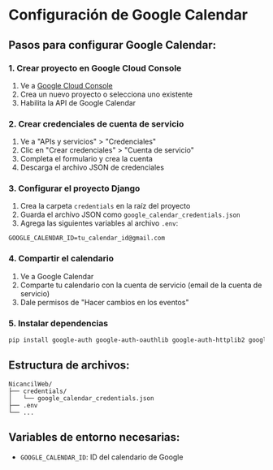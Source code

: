 # Configuración de Google Calendar

## Pasos para configurar Google Calendar:

### 1. Crear proyecto en Google Cloud Console
1. Ve a [Google Cloud Console](https://console.cloud.google.com/)
2. Crea un nuevo proyecto o selecciona uno existente
3. Habilita la API de Google Calendar

### 2. Crear credenciales de cuenta de servicio
1. Ve a "APIs y servicios" > "Credenciales"
2. Clic en "Crear credenciales" > "Cuenta de servicio"
3. Completa el formulario y crea la cuenta
4. Descarga el archivo JSON de credenciales

### 3. Configurar el proyecto Django
1. Crea la carpeta `credentials` en la raíz del proyecto
2. Guarda el archivo JSON como `google_calendar_credentials.json`
3. Agrega las siguientes variables al archivo `.env`:

```
GOOGLE_CALENDAR_ID=tu_calendar_id@gmail.com
```

### 4. Compartir el calendario
1. Ve a Google Calendar
2. Comparte tu calendario con la cuenta de servicio (email de la cuenta de servicio)
3. Dale permisos de "Hacer cambios en los eventos"

### 5. Instalar dependencias
```bash
pip install google-auth google-auth-oauthlib google-auth-httplib2 google-api-python-client
```

## Estructura de archivos:
```
NicancilWeb/
├── credentials/
│   └── google_calendar_credentials.json
├── .env
└── ...
```

## Variables de entorno necesarias:
- `GOOGLE_CALENDAR_ID`: ID del calendario de Google